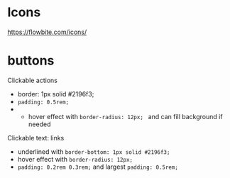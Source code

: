 # Icons

https://flowbite.com/icons/

# buttons

Clickable actions

- border: 1px solid #2196f3;
- `padding: 0.5rem;`
- - hover effect with `border-radius: 12px; ` and can fill background if needed

Clickable text: links

- underlined with `border-bottom: 1px solid #2196f3;`
- hover effect with `border-radius: 12px; `
- `padding: 0.2rem 0.3rem;` and largest `padding: 0.5rem;`
